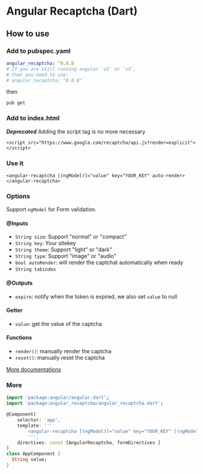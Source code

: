 # Angular Recaptcha (Dart)

## How to use

### Add to pubspec.yaml

```yaml
angular_recaptcha: ^0.0.8
# If you are still running angular `v2` or `v3`,
# then you need to use: 
# angular_recaptcha: "0.0.6"` 
```

then

`pub get`

### Add to index.html

***Deprecated*** 
Adding the script tag is no more necessary

`<script src="https://www.google.com/recaptcha/api.js?render=explicit"></script>`

### Use it

`<angular-recaptcha [(ngModel)]="value" key="YOUR_KEY" auto-render></angular-recaptcha>`

### Options

Support `ngModel` for Form validation.

#### @Inputs

- `String size`: Support "normal" or "compact"
- `String key`: Your sitekey
- `String theme`: Support "light" or "dark"
- `String type`: Support "image" or "audio"
- `bool autoRender`: will render the captchat automatically when ready
- `String tabindex`

#### @Outputs

- `expire`: notify when the token is expired, we also set `value` to null

#### Getter

- `value`: get the value of the captcha

#### Functions

- `render()`: manually render the captcha
- `reset()`: manually reset the captcha

[More documentations](https://developers.google.com/recaptcha/docs/display)

### More

```dart
import 'package:angular/angular.dart';
import 'package:angular_recaptcha/angular_recaptcha.dart';

@Component(
    selector: 'app',
    template: '''
        <angular-recaptcha [(ngModel)]="value" key="YOUR_KEY" [(ngModel)]="value" auto-render></angular-recaptcha>
        ''',
    directives: const [AngularRecaptcha, formDirectives ]
)
class AppComponent {
  String value;
}
```
